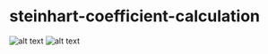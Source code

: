 # steinhart-coefficient-calculation

![alt text](https://i.imgur.com/QVYUMRh.png)
![alt text](https://i.imgur.com/FwwOi1a.gif)
